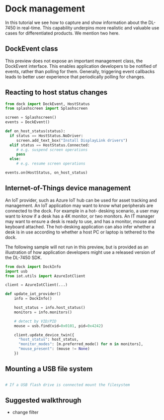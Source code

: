 # Dock management

In this tutorial we see how to capture and show information about the DL-7450 
in real-time. This capability underpins more realistic and valuable use cases for 
differentiated products. We mention two here.

## DockEvent class
This preview does not expose an important management class, the DockEvent interface. This 
enables application developers to be notified of events, rather than polling for them. Generally,
triggering event callbacks leads to better user experience that periodically
polling for changes.


## Reacting to host status changes

```python
from dock import DockEvent, HostStatus
from splashscreen import Splashscreen

screen = Splashscreen()
events = DockEvent()

def on_host_status(status):
  if status == HostStatus.NoDriver:
     screen.add_text_box("Install DisplayLink drivers")
  elif status == HostStatus.Connected:
     # e.g. suspend screen operations
     pass
  else:
     # e.g. resume screen operations

events.on(HostStatus, on_host_status)

```

## Internet-of-Things device management
An IoT provider, such as Azure IoT hub can be used for asset tracking and management. An IoT
application may want to know what peripherals are connected to the dock. For example in a hot-
desking scenario, a user may want to know if a desk has a 4K monitor, or two monitors. An
IT manager may want to ensure a desk is ready to use, and has a monitor, mouse and keyboard
attached. The hot-desking application can also infer whether a desk is in use according to
whether a host PC or laptop is tethered to the dock.

The following sample will not run in this preview, but is provided as an illustration
of how application developers might use a released version of the DL-7450 SDK.

```python
from dock import DockInfo
import usb
from iot.utils import AzureIotClient

client = AzureIotClient(...)

def update_iot_provider()
    info = DockInfo()

    host_status = info.host_status()
    monitors = info.monitors()

    # detect by VID/PID
    mouse = usb.find(vid=0x0101, pid=0x4242)

    client.update_device_twin({
      "host_status": host_status,
      "monitor_modes": [m.preferred_mode() for m in monitors],
      "mouse_present": (mouse != None)
    })

```

## Mounting a USB file system

```python

# If a USB flash drive is connected mount the filesystem


```


## Suggested walkthrough

 * change filter
